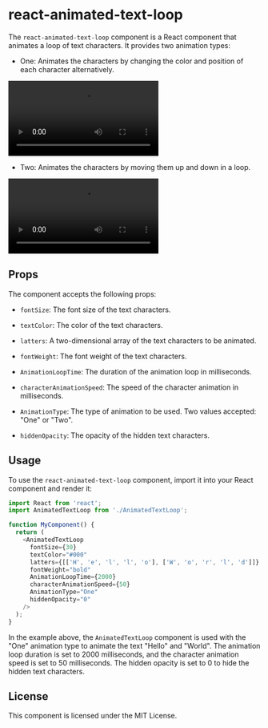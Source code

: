 
# react-animated-text-loop

The `react-animated-text-loop` component is a React component that animates a loop of text characters. It provides two animation types: 

- One: Animates the characters by changing the color and position of each character alternatively. 

<video src="https://user-images.githubusercontent.com/47436766/236008608-b38001f3-6d07-4c0d-bdc6-59ac2615acb9.mp4" autoplay  loop controls="controls" style="max-width: 730px;">
</video>

- Two: Animates the characters by moving them up and down in a loop.


<video src="https://user-images.githubusercontent.com/47436766/236008688-30d78472-a199-4c04-a92c-40c4228f9b38.mp4" autoplay  loop controls="controls" style="max-width: 730px;">
</video>



## Props

The component accepts the following props:

- `fontSize`: The font size of the text characters.

- `textColor`: The color of the text characters.

- `latters`: A two-dimensional array of the text characters to be animated. 

- `fontWeight`: The font weight of the text characters.

- `AnimationLoopTime`: The duration of the animation loop in milliseconds.

- `characterAnimationSpeed`: The speed of the character animation in milliseconds.

- `AnimationType`: The type of animation to be used. Two values accepted: "One" or "Two".

- `hiddenOpacity`: The opacity of the hidden text characters.

## Usage

To use the `react-animated-text-loop` component, import it into your React component and render it:

``` javascript
import React from 'react';
import AnimatedTextLoop from './AnimatedTextLoop';

function MyComponent() {
  return (
    <AnimatedTextLoop 
      fontSize={30}
      textColor="#000"
      latters={[['H', 'e', 'l', 'l', 'o'], ['W', 'o', 'r', 'l', 'd']]}
      fontWeight="bold"
      AnimationLoopTime={2000}
      characterAnimationSpeed={50}
      AnimationType="One"
      hiddenOpacity="0"
    />
  );
}
```

In the example above, the `AnimatedTextLoop` component is used with the "One" animation type to animate the text "Hello" and "World". The animation loop duration is set to 2000 milliseconds, and the character animation speed is set to 50 milliseconds. The hidden opacity is set to 0 to hide the hidden text characters.

## License

This component is licensed under the MIT License.

